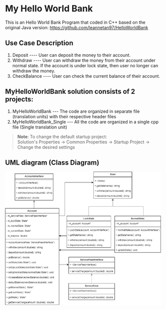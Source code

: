 # My Hello World Bank
This is an Hello World Bank Program that coded in C++ based on the original Java version: https://github.com/leannetan97/HelloWorldBank

## Use Case Description
1. Deposit ---- User can deposit the money to their account. 
2. Withdraw ---- User can withdraw the money from their account under normal state. If the account is under lock state, then user no longer can withdraw the money.
3. CheckBalance ---- User can check the current balance of their account. 

## MyHelloWorldBank solution consists of 2 projects:
1. MyHelloWorldBank --- The code are organized in separate file (translation units) with their respective header files
2. MyHelloWorldBank_Single --- All the code are organized in a single cpp file (Single translation unit)


> **Note**: To change the default startup project:<br/>
Solution's Properties -> Common Properties -> Startup Project -> Change the desired settings

## UML diagram (Class Diagram)
![](/markDownImage/myHelloWorldBankUML.png)

